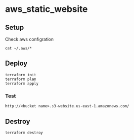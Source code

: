 # aws_static_website

## Setup

Check aws configration

```
cat ~/.aws/*
```

## Deploy

```
terraform init
terraform plan
terraform apply
```

### Test

```
http://<bucket name>.s3-website.us-east-1.amazonaws.com/
```

## Destroy

```
terraform destroy
```